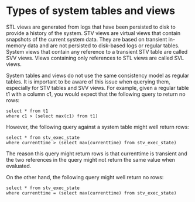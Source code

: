 # Types of system tables and views<a name="c_types-of-system-tables-and-views"></a>

STL views are generated from logs that have been persisted to disk to provide a history of the system\. STV views are virtual views that contain snapshots of the current system data\. They are based on transient in\-memory data and are not persisted to disk\-based logs or regular tables\. System views that contain any reference to a transient STV table are called SVV views\. Views containing only references to STL views are called SVL views\.

System tables and views do not use the same consistency model as regular tables\. It is important to be aware of this issue when querying them, especially for STV tables and SVV views\. For example, given a regular table t1 with a column c1, you would expect that the following query to return no rows:

```
select * from t1
where c1 > (select max(c1) from t1)
```

However, the following query against a system table might well return rows:

```
select * from stv_exec_state
where currenttime > (select max(currenttime) from stv_exec_state)
```

 The reason this query might return rows is that currenttime is transient and the two references in the query might not return the same value when evaluated\.

On the other hand, the following query might well return no rows:

```
select * from stv_exec_state
where currenttime = (select max(currenttime) from stv_exec_state)
```